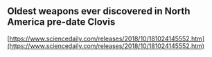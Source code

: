 ## Oldest weapons ever discovered in North America pre-date Clovis
  
  [https://www.sciencedaily.com/releases/2018/10/181024145552.htm](https://www.sciencedaily.com/releases/2018/10/181024145552.htm)